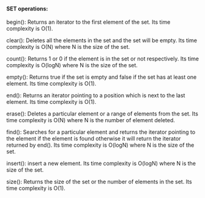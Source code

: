 #### SET operations:
 
begin(): Returns an iterator to the first element of the set. 
Its time complexity is O(1).

clear(): Deletes all the elements in the set and the set will be empty. 
Its time complexity is O(N) where N is the size of the set.

count(): Returns 1 or 0 if the element is in the set or not respectively. 
Its time complexity is O(logN) where N is the size of the set.

empty(): Returns true if the set is empty and false if the set has at least 
one element. Its time complexity is O(1).

end(): Returns an iterator pointing to a position which is next to the 
last element. Its time complexity is O(1).

erase(): Deletes a particular element or a range of elements from the set. 
Its time complexity is O(N) where N is the number of element deleted.

find(): Searches for a particular element and returns the iterator 
pointing to the element if the element is found otherwise it will return 
the iterator returned by end(). Its time complexity is O(logN)
where N is the size of the set.

insert(): insert a new element. 
Its time complexity is O(logN) where N is the size of the set.

size(): Returns the size of the set or the number of elements in the set. 
Its time complexity is O(1).